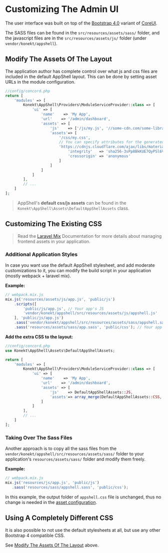 # Customizing The Admin UI

The user interface was built on top of the [Bootstrap 4.0](https://getbootstrap.com/docs/4.0)
variant of [CoreUI](https://coreui.io/).

The SASS files can be found in the `src/resources/assets/sass/` folder, and the javascript files are
in the `src/resources/assets/js/` folder (under `vendor/konekt/appshell`).

## Modify The Assets Of The Layout

The application author has complete control over what js and css files are included in
the default AppShell layout. This can be done by setting asset URLs in the module configuration.

```php
//config/concord.php
return [
    'modules' => [
        Konekt\AppShell\Providers\ModuleServiceProvider::class => [
            'ui' => [
                'name'    => 'My App',
                'url'    => '/admin/dashboard',
                'assets' => [
                    'js'    => ['/js/my.js', '//some-cdn.com/some-library.js'],
                    'assets'=> [
                        '/css/my.css',
                        // You can specify attributes for the generated html tag:
                        'https://cdnjs.cloudflare.com/ajax/libs/material-design-iconic-font/2.2.0/css/material-design-iconic-font.min.css' => [
                            'integrity'   => 'sha256-3sPp8BkKUE7QyPSl6VfBByBroQbKxKG7tsusY2mhbVY=',
                            'crossorigin' => 'anonymous'
                        ]
                    ]
                ]
            ]
        ],
        // ...
    ]
];
```

> AppShell's **default css/js assets** can be found in the `Konekt\AppShell\Assets\DefaultAppShellAssets` class.

## Customizing The Existing CSS

> Read the [Laravel Mix](https://laravel.com/docs/5.7/mix#sass) Documentation for more details about managing frontend assets in your application.

### Additional Application Styles

In case you want use the default AppShell stylesheet, and add moderate customizations to it,
you can modify the build script in your application (mostly webpack + laravel mix).

**Example:**

```js
// webpack.mix.js
mix.js('resources/assets/js/app.js', 'public/js')
    .scripts([
        'public/js/app.js', // Your app's JS
        'vendor/konekt/appshell/src/resources/assets/js/appshell.js'
    ], 'public/js/app.js')
    .sass('vendor/konekt/appshell/src/resources/assets/sass/appshell.sass', 'public/css') // use the default CSS
    .sass('resources/assets/sass/app.sass', 'public/css'); // Your app's SASS
```

**Add the extra CSS to the layout:**

```php
//config/concord.php
use Konekt\AppShell\Assets\DefaultAppShellAssets;

return [
    'modules' => [
        Konekt\AppShell\Providers\ModuleServiceProvider::class => [
            'ui' => [
                'name'    => 'My App',
                'url'    => '/admin/dashboard',
                'assets' => [
                    'js'    => DefaultAppShellAssets::JS,
                    'assets'=> array_merge(DefaultAppShellAssets::CSS, ['/css/app.css'])
                ]
            ]
        ],
        // ...
    ]
];
```

### Taking Over The Sass Files

Another approach is to copy all the sass files from the
`vendor/konekt/appshell/src/resources/assets/sass/` folder to your application's
`resources/assets/sass/` folder and modify them freely.

**Example:**

```js
// webpack.mix.js
mix.js('resources/js/app.js', 'public/js')
   .sass('resources/sass/appshell.sass', 'public/css');
```

In this example, the output folder of `appshell.css` file is unchanged, thus no change is needed in
the [asset configuration](#modify-the-assets-of-the-layout).


## Using A Completely Different CSS

It is also possible to not use the default stylesheets at all, but use any other Bootstrap 4
compatible CSS.

See [Modify The Assets Of The Layout](#modify-the-assets-of-the-layout) above.
